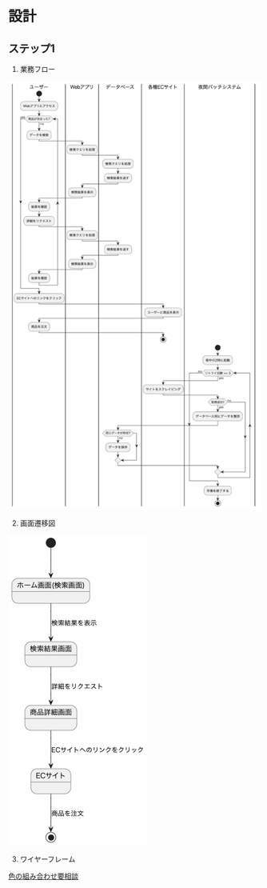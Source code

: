 # 設計

## ステップ1

1. 業務フロー

  <img src="./workflow.png" />

2. 画面遷移図

  <img src="./screen_transition_diagram.png" />

3. ワイヤーフレーム

<a href="https://xd.adobe.com/view/1d001441-66de-4edf-b514-529cb98e2cef-4853/">色の組み合わせ要相談</a>
